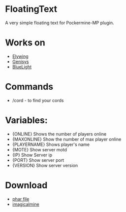 # FloatingText

A very simple floating text for Pockermine-MP plugin.

# Works on
- [Elywing](https://github.com/H4PM/Elywing)
- [Genisys](https://github.com/iTXTech/Genisys)
- [BlueLight](https://github.com/BlueLightJapan/BlueLight)

# Commands 
- /cord - to find your cords

# Variables:
- {ONLINE} Shows the number of players online
- {MAXONLINE} Show the number of max player online
- {PLAYERNAME} Shows player's name
- {MOTE} Show server motd
- {IP} Show Server ip
- {PORT} Show server port
- {VERSION} Show server version

# Download

- [phar file](https://github.com/iiInfinityHD/FloatingText/releases/tag/1.1)
- [imagicalmine](https://www.imagicalmine.net/community/plugins/floatingtext.644/)
